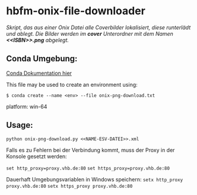 # hbfm-onix-file-downloader

*Skript, das aus einer Onix Datei alle Coverbilder lokalisiert, diese runterlädt und ablegt. Die Bilder werden im **cover** Unterordner mit dem Namen **\<\<ISBN>>.png** abgelegt.*

## Conda Umgebung:

[Conda Dokumentation hier](https://docs.anaconda.com/anaconda-cloud/user-guide)

This file may be used to create an environment using:

`$ conda create --name <env> --file onix-png-download.txt`

platform: win-64

## Usage:
`python onix-png-download.py <<NAME-ESV-DATEI>>.xml`

Falls es zu Fehlern bei der Verbindung kommt, muss der Proxy in der Konsole gesetzt werden:

`set http_proxy=proxy.vhb.de:80`
`set https_proxy=proxy.vhb.de:80`

Dauerhaft Umgebungsvariablen in Windows speichern:
`setx http_proxy proxy.vhb.de:80`
`setx https_proxy proxy.vhb.de:80`

